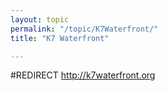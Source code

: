 ```yaml
---
layout: topic
permalink: "/topic/K7Waterfront/"
title: "K7 Waterfront"

---
```


#REDIRECT http://k7waterfront.org

